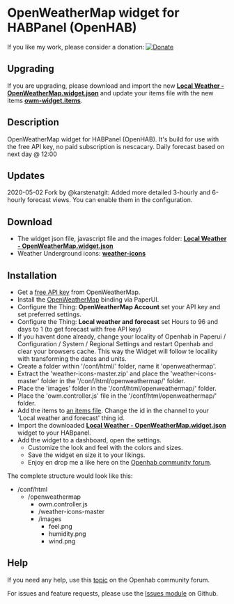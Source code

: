 # OpenWeatherMap widget for HABPanel (OpenHAB)

If you like my work, please consider a donation: [![Donate](https://img.shields.io/badge/Donate-PayPal-green.svg)](https://www.paypal.com/cgi-bin/webscr?cmd=_s-xclick&hosted_button_id=QARL4KXHHZSK8)

## Upgrading
If you are upgrading, please download and import the new **[Local Weather - OpenWeatherMap.widget.json](https://github.com/BasvanH/habpanel-widget-openweathermap/blob/master/Local%20Weather%20-%20OpenWeatherMap.widget.json)** and update your items file with the new items **[owm-widget.items](https://github.com/BasvanH/habpanel-widget-openweathermap/blob/master/owm-widget.items)**.

## Description
OpenWeatherMap widget for HABPanel (OpenHAB). It's build for use with the free API key, no paid subscription is nescacary.
Daily forecast based on next day @ 12:00

## Updates
2020-05-02 Fork by @karstenatgit:
Added more detailed 3-hourly and 6-hourly forecast views. You can enable them in the configuration.

## Download
- The widget json file, javascript file and the images folder: **[Local Weather - OpenWeatherMap.widget.json](https://github.com/BasvanH/habpanel-widget-openweathermap)**
- Weather Underground icons: **[weather-icons](https://erikflowers.github.io/weather-icons/)**

## Installation
* Get a [free API key](https://openweathermap.org/api) from OpenWeatherMap.
* Install the [OpenWeatherMap](https://www.openhab.org/addons/bindings/openweathermap/) binding via PaperUI.
* Configure the Thing: **OpenWeatherMap Account** set your API key and set preferred settings.
* Configure the Thing: **Local weather and forecast** set Hours to 96 and days to 1 (to get forecast with free API key)
* If you havent done already, change your locality of Openhab in Paperui / Configuration / System / Regional Settings and restart Openhab and clear your browsers cache. This way the Widget will follow te locallity with transforming the dates and units.
* Create a folder within '/conf/html/' folder, name it 'openweathermap'.
* Extract the 'weather-icons-master.zip' and place the 'weather-icons-master' folder in the '/conf/html/openweathermap/' folder.
* Place the 'images' folder in the '/conf/html/openweathermap/' folder.
* Place the 'owm.controller.js' file in the '/conf/html/openweathermap/' folder.
* Add the items to [an items file](https://www.openhab.org/docs/configuration/items.html). Change the id in the channel to your 'Local weather and forecast' thing id.
* Import the downloaded **[Local Weather - OpenWeatherMap.widget.json](https://github.com/BasvanH/habpanel-widget-openweathermap/blob/master/Local%20Weather%20-%20OpenWeatherMap.widget.json)** widget to your HABpanel.
* Add the widget to a dashboard, open the settings.
  * Customize the look and feel with the colors and sizes.
  * Save the widget en size it to your likings.
  * Enjoy en drop me a like here on the [Openhab community forum](https://community.openhab.org/t/openweathermap-widget-for-habpanel/65027).

The complete structure would look like this:

- /conf/html
  - /openweathermap
    - owm.controller.js
    - /weather-icons-master
    - /images
      - feel.png
      - humidity.png
      - wind.png

## Help
If you need any help, use this [topic](https://community.openhab.org/t/openweathermap-widget-for-habpanel/65027) on the Openhab community forum.

For issues and feature requests, please use the [Issues module](https://github.com/BasvanH/habpanel-widget-openweathermap/issues) on Github.
